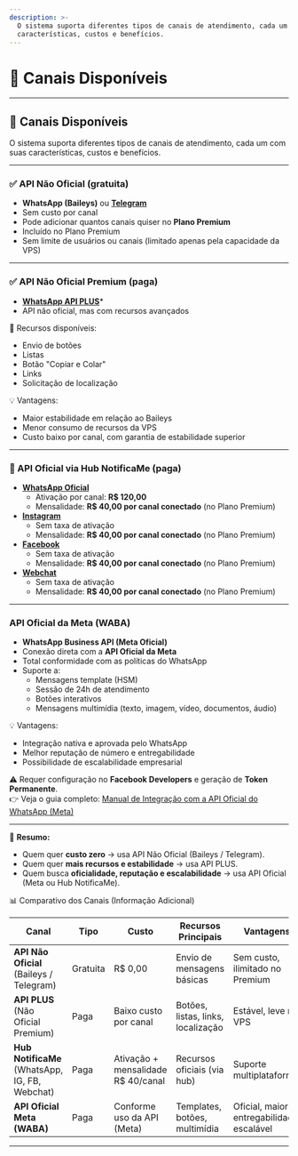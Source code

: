 ```yaml
---
description: >-
  O sistema suporta diferentes tipos de canais de atendimento, cada um com suas
  características, custos e benefícios.
---
```


# 📡 Canais Disponíveis

***

## 🔏 Canais Disponíveis

O sistema suporta diferentes tipos de canais de atendimento, cada um com suas características, custos e benefícios.

***

### ✅ API Não Oficial (gratuita)

* **WhatsApp (Baileys)** ou [**Telegram**](telegram.md)
* Sem custo por canal
* Pode adicionar quantos canais quiser no **Plano Premium**
* Incluído no Plano Premium
* Sem limite de usuários ou canais (limitado apenas pela capacidade da VPS)

***

### ✅ API Não Oficial Premium (paga)

* [**WhatsApp API PLUS**](whatsapp_api_plus.md)\*
* API não oficial, mas com recursos avançados

📌 Recursos disponíveis:

* Envio de botões
* Listas
* Botão "Copiar e Colar"
* Links
* Solicitação de localização

💡 Vantagens:

* Maior estabilidade em relação ao Baileys
* Menor consumo de recursos da VPS
* Custo baixo por canal, com garantia de estabilidade superior

***

### 💼 API Oficial via Hub NotificaMe (paga)

* [**WhatsApp Oficial**](api-oficial/)
  * Ativação por canal: **R$ 120,00**
  * Mensalidade: **R$ 40,00 por canal conectado** (no Plano Premium)
* [**Instagram**](facebook-e-instagram-via-hub/)
  * Sem taxa de ativação
  * Mensalidade: **R$ 40,00 por canal conectado** (no Plano Premium)
* [**Facebook**](facebook-e-instagram-via-hub/)
  * Sem taxa de ativação
  * Mensalidade: **R$ 40,00 por canal conectado** (no Plano Premium)
* [**Webchat**](facebook-e-instagram-via-hub/)
  * Sem taxa de ativação
  * Mensalidade: **R$ 40,00 por canal conectado** (no Plano Premium)

***

### API Oficial da Meta (WABA)

* **WhatsApp Business API (Meta Oficial)**
* Conexão direta com a **API Oficial da Meta**
* Total conformidade com as políticas do WhatsApp
* Suporte a:
  * Mensagens template (HSM)
  * Sessão de 24h de atendimento
  * Botões interativos
  * Mensagens multimídia (texto, imagem, vídeo, documentos, áudio)

💡 Vantagens:

* Integração nativa e aprovada pelo WhatsApp
* Melhor reputação de número e entregabilidade
* Possibilidade de escalabilidade empresarial

⚠️ Requer configuração no **Facebook Developers** e geração de **Token Permanente**.\
👉 Veja o guia completo: [Manual de Integração com a API Oficial do WhatsApp (Meta)](api-oficial-do-whatsapp-meta.md)

***

🔄 **Resumo:**

* Quem quer **custo zero** → usa API Não Oficial (Baileys / Telegram).
* Quem quer **mais recursos e estabilidade** → usa API PLUS.
* Quem busca **oficialidade, reputação e escalabilidade** → usa API Oficial (Meta ou Hub NotificaMe).

📊 Comparativo dos Canais (Informação Adicional)

| Canal                                          | Tipo     | Custo                              | Recursos Principais                | Vantagens                                 |
| ---------------------------------------------- | -------- | ---------------------------------- | ---------------------------------- | ----------------------------------------- |
| **API Não Oficial** (Baileys / Telegram)       | Gratuita | R$ 0,00                            | Envio de mensagens básicas         | Sem custo, ilimitado no Premium           |
| **API PLUS** (Não Oficial Premium)             | Paga     | Baixo custo por canal              | Botões, listas, links, localização | Estável, leve na VPS                      |
| **Hub NotificaMe** (WhatsApp, IG, FB, Webchat) | Paga     | Ativação + mensalidade R$ 40/canal | Recursos oficiais (via hub)        | Suporte multiplataforma                   |
| **API Oficial Meta (WABA)**                    | Paga     | Conforme uso da API (Meta)         | Templates, botões, multimídia      | Oficial, maior entregabilidade, escalável |

***
